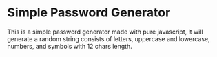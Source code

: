 # Simple Password Generator

This is a simple password generator made with pure javascript, it will generate a random string consists of letters, uppercase and lowercase, numbers, and symbols with 12 chars length.
